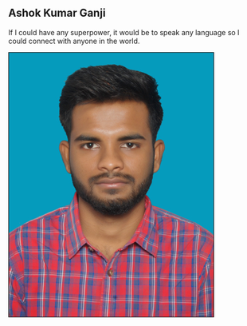 ## Ashok Kumar Ganji

If I could have any superpower, it would be to speak any language so I could connect with anyone in the world.

![My Photo](\MyPhoto\PassPhoto.JPG)

